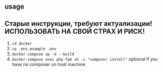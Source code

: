  ## usage
 ## Старые инструкции, требуют актуализации! ИСПОЛЬЗОВАТЬ НА СВОЙ СТРАХ И РИСК!
1. `cd docker`
2. `cp .env.example .env`
3. `docker-compose up -d --build`
4. `docker-compose exec php-fpm sh -c "composer install"` *optional* if you have no composer on host machine
